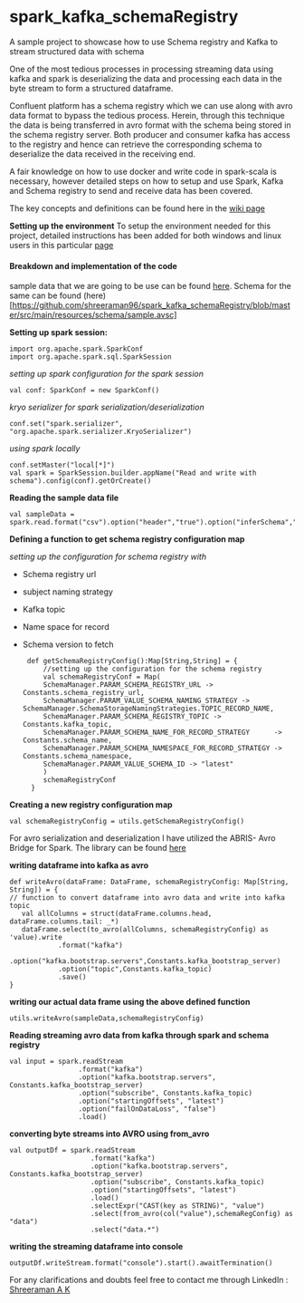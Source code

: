 # spark_kafka_schemaRegistry
A sample project to showcase how to use Schema registry and Kafka to stream structured data with schema

One of the most tedious processes in processing streaming data using kafka and spark is deserializing the data and processing each data in the byte stream to form a structured dataframe.

Confluent platform has a schema registry which we can use along with avro data format to bypass the tedious process. Herein, through this technique the data is being transferred in avro format with the schema being stored in the schema registry server. Both producer and consumer kafka has access to the registry and hence can retrieve the corresponding schema to deserialize the data received in the receiving end.

A fair knowledge on how to use docker and write code in spark-scala is necessary, however detailed steps on how to setup and use Spark, Kafka and Schema registry to send and receive data has been covered.

The key concepts and definitions can be found here in the [wiki page](https://github.com/shreeraman96/spark_kafka_schemaRegistry/wiki/Key-terms-and-definition)

**Setting up the environment** 
To setup the environment needed for this project, detailed instructions has been added for both windows and linux users in this particular [page](https://github.com/shreeraman96/spark_kafka_schemaRegistry/wiki/Setting-up-the-environment)

#### Breakdown and implementation of the code

sample data that we are going to be use can be found [here](https://github.com/shreeraman96/spark_kafka_schemaRegistry/blob/master/src/main/resources/dataset/sampledata.csv). Schema for the same can be found (here)[https://github.com/shreeraman96/spark_kafka_schemaRegistry/blob/master/src/main/resources/schema/sample.avsc]

**Setting up spark session:**

    import org.apache.spark.SparkConf
    import org.apache.spark.sql.SparkSession

*setting up spark configuration for the spark session*
    
    val conf: SparkConf = new SparkConf()

*kryo serializer for spark serialization/deserialization*

    conf.set("spark.serializer", "org.apache.spark.serializer.KryoSerializer")

*using spark locally*

    conf.setMaster("local[*]")
    val spark = SparkSession.builder.appName("Read and write with schema").config(conf).getOrCreate()

**Reading the sample data file**

    val sampleData = spark.read.format("csv").option("header","true").option("inferSchema","true").load(Constants.sampleDataFile)

**Defining a function to get schema registry configuration map**

*setting up the configuration for schema registry with*

* Schema registry url
* subject naming strategy
* Kafka topic
* Name space for record
* Schema version to fetch 
    
       def getSchemaRegistryConfig():Map[String,String] = {
           //setting up the configuration for the schema registry
           val schemaRegistryConf = Map(    
           SchemaManager.PARAM_SCHEMA_REGISTRY_URL -> Constants.schema_registry_url,
           SchemaManager.PARAM_VALUE_SCHEMA_NAMING_STRATEGY -> SchemaManager.SchemaStorageNamingStrategies.TOPIC_RECORD_NAME,
           SchemaManager.PARAM_SCHEMA_REGISTRY_TOPIC -> Constants.kafka_topic,
           SchemaManager.PARAM_SCHEMA_NAME_FOR_RECORD_STRATEGY      -> Constants.schema_name,
           SchemaManager.PARAM_SCHEMA_NAMESPACE_FOR_RECORD_STRATEGY -> Constants.schema_namespace,
           SchemaManager.PARAM_VALUE_SCHEMA_ID -> "latest"
           )
           schemaRegistryConf
        }

**Creating a new registry configuration map**

``val schemaRegistryConfig = utils.getSchemaRegistryConfig()``

For avro serialization and deserialization I have utilized the ABRIS- Avro Bridge for Spark. The library can be found [here](https://github.com/AbsaOSS/ABRiS)

**writing dataframe into kafka as avro**

    def writeAvro(dataFrame: DataFrame, schemaRegistryConfig: Map[String, String]) = {
    // function to convert dataframe into avro data and write into kafka topic 
       val allColumns = struct(dataFrame.columns.head, dataFrame.columns.tail: _*)
       dataFrame.select(to_avro(allColumns, schemaRegistryConfig) as 'value).write
                .format("kafka")
                .option("kafka.bootstrap.servers",Constants.kafka_bootstrap_server)
                .option("topic",Constants.kafka_topic)
                .save()
    }

**writing our actual data frame using the above defined function**

`` utils.writeAvro(sampleData,schemaRegistryConfig) ``

**Reading streaming avro data from kafka through spark and schema registry**

    val input = spark.readStream
                     .format("kafka")
                     .option("kafka.bootstrap.servers", Constants.kafka_bootstrap_server)
                     .option("subscribe", Constants.kafka_topic)
                     .option("startingOffsets", "latest")
                     .option("failOnDataLoss", "false")
                     .load()

**converting byte streams into AVRO using from_avro**

    val outputDf = spark.readStream
                        .format("kafka")
                        .option("kafka.bootstrap.servers", Constants.kafka_bootstrap_server)
                        .option("subscribe", Constants.kafka_topic)
                        .option("startingOffsets", "latest")
                        .load()
                        .selectExpr("CAST(key as STRING)", "value")
                        .select(from_avro(col("value"),schemaRegConfig) as "data")
                        .select("data.*")

**writing the streaming dataframe into console**

``outputDf.writeStream.format("console").start().awaitTermination()``


For any clarifications and doubts feel free to contact me through LinkedIn :  
[Shreeraman A K](https://www.linkedin.com/in/shreeraman-karikalan/)

